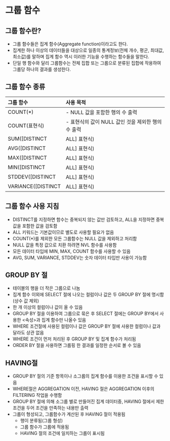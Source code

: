 # 그룹 함수
## 그룹 함수란?
- 그룹 함수들은 집계 함수(Aggregate function)이라고도 한다.
- 집계한 하나 이상의 데이터들을 대상으로 일종의 통계정보(전체 개수, 평군, 최대값, 최소값)를 말하며 집계 함수 역시 이러한 기능을 수행하는 함수들을 말한다.
- 단일 행 함수와 달리 그룹함수는 전체 집합 또는 그룹으로 분류된 집합에 작용하여 그룹당 하나의 결과를 생성한다.

## 그룹 함수 종류
|그룹 함수|사용 목적|
|:--|:--|
|COUNT(*)|- NULL 값을 포함한 행의 수 출력|
|COUNT(표현식)|- 표현식의 값이 NULL 값인 것을 제외한 행의 수 출력|
|SUM([DISTINCT | ALL] 표현식)|- 표현식의 NULL 값을 제외한 함계 출력|
|AVG([DISTINCT | ALL] 표현식)|- 표현식의 NULL 값을 제외한 평균 출력|
|MAX([DISTINCT | ALL] 표현식)|- NULL 값을 제외한 표현식의 최대값 출력<br/>(문자, 날짜 데이터 타입도 사용 가능)|
|MIN([DISTINCT | ALL] 표현식)|- NULL 값을 제외한 표현식의 최소값 출력 <br/>(문자, 날짜 데이터 타입도 사용 가능)|
|STDDEV([DISTINCT | ALL] 표현식)|- 표현식의 NULL 값을 제외한 표준 편차 출력|
|VARIANCE([DISTINCT | ALL] 표현식)|- 표현식의 NULL 값을 제외한 분산 출력|

## 그룹 함수 사용 지침
- DISTINCT를 지정하면 함수는 중복되지 않는 값만 검토하고, ALL을 지정하면 중복 값을 포함한 값을 검토함
- ALL 키워드는 기본값이므로 별도로 사용할 필요가 없음
- COUNT(*)를 제외한 모든 그룹함수는 NULL 값을 제외하고 처리함
- NULL 값을 특정 값으로 치환 하려면 NVL 함수를 사용함
- 모든 데이터 타입에 MIN, MAX, COUNT 함수를 사용할 수 있음
- AVG, SUM, VARIANCE, STDDEV는 숫자 데이터 타입만 사용이 가능함

## GROUP BY 절
- 테이블의 행을 더 작은 그룹으로 나눔
- 집계 함수 이외에 SELECT 절에 나오는 컬럼이나 값은 두 GROUP BY 절에 명시함 (상수 값 제외)
- 한 개 이상의 컬럼이나 값이 올 수 있음
- GROUP BY 절을 이용하여 그룹으로 묶은 후 SELECT 절에는 GROUP BY에서 사용한 <속성>과 집계 함수만 나올수 있음
- WHERE 조건절에 사용된 컬럼이나 값은 GROUP BY 절에 사용한 컬럼이나 값과 달라도 상관 없음
- WHERE 조건이 먼저 처리된 후 GROUP BY 및 집계 함수가 처리됨
- ORDER BY 절을 사용하면 그룹핑 한 결과를 일정한 순서로 볼 수 있음

## HAVING절
- GROUP BY 절의 기준 항목이나 소그룹의 집계 함수를 이용한 조건을 표시할 수 있음
- WHERE절은 AGGREGATION 이전, HAVING 절은 AGGREGATION 이후의 FILTERING 작업을 수행함
- GROUP BY 절에 의해 소그룹 별로 만들어진 집계 데이터중, HAVING 절에서 제한 조건을 두어 조건을 만족하는 내용만 출력
- 그룹이 형성되고, 그룹함수가 계산된 후 HAVING 절이 적용됨
    - 행이 분류됨(그룹 형성)
    - 그룹 함수가 그룹에 적용됨
    - HAVING 절의 조건에 일치하는 그룹이 표시됨